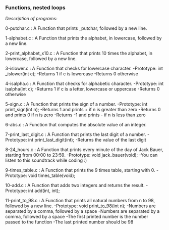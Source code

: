 ### Functions, nested loops
*Description of programs:*

0-putchar.c : A Function that prints \_putchar, followed by a new line.

1-alphabet.c : A Function that prints the alphabet, in lowercase, followed by a new line.

2-print_alphabet_x10.c : A Function that prints 10 times the alphabet, in lowercase, followed by a new line.

3-islower.c : A Function that checks for lowercase character.
  -Prototype: int \_islower(int c);
  -Returns 1 if c is lowercase
  -Returns 0 otherwise

4-isalpha.c : A Function that checks for alphabetic character.
  -Prototype: int isalpha(int c);
  -Returns 1 if c is a letter, lowercase or uppercase
  -Returns 0 otherwise

5-sign.c : A Function that prints the sign of a number.
  -Prototype: int print_sign(int n);
  -Returns 1 and prints + if n is greater than zero
  -Returns 0 and prints 0 if n is zero
  -Returns -1 and prints - if n is less than zero

6-abs.c : A Function that computes the absolute value of an integer.

7-print_last_digit.c : A Function that prints the last digit of a number.
  -Prototype: int print_last_digit(int);
  -Returns the value of the last digit

8-24_hours.c : A Function that prints every minute of the day of Jack Bauer, starting from 00:00 to 23:59.
  -Prototype: void jack_bauer(void);
  -You can listen to this soundtrack while coding :)

9-times_table.c : A Function that prints the 9 times table, starting with 0.
  -Prototype: void times_table(void);
  
10-add.c : A Function that adds two integers and returns the result.
  -Prototype: int add(int, int);

11-print_to_98.c : A Function that prints all natural numbers from n to 98, followed by a new line.
  -Prototype: void print_to_98(int n);
  -Numbers are separated by a comma, followed by a space
  -Numbers are separated by a comma, followed by a space
  -The first printed number is the number passed to the function
  -The last printed number should be 98

